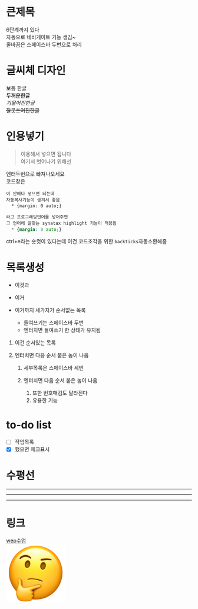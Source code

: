 # 큰제목
6단계까지 있다  
자동으로 네비게이트 기능 생김~  
줄바꿈은 스페이스바 두번으로 처리  

# 글씨체 디자인
보통 한글  
**두꺼운한글**  
*기울어진한글*  
~~잘못쓰여진한글~~  

# 인용넣기
> 이용해서 넣으면 됩니다  
> 여기서 벗어나기 위해선

엔터두번으로 빠져나오세요  
코드창은
```
이 안에다 넣으면 되는데
자동복사기능이 생겨서 좋음
  * {margin: 0 auto;}
```
```css
라고 프로그래밍언어를 넣어주면  
그 언어에 알맞는 synatax highlight 기능이 적용됨
  * {margin: 0 auto;}
```
ctrl+e라는 숏컷이 있다는데 이건 코드조각을 위한 `backticks`자동소환해줌

# 목록생성
* 이것과
- 이거
+ 이거까지 세가지가 순서없는 목록

  * 들여쓰기는 스페이스바 두번
  * 엔터치면 들여쓰기 한 상태가 유지됨

1. 이건 순서있는 목록
2. 엔터치면 다음 순서 붙은 놈이 나옴

   1. 세부목록은 스페이스바 세번
   2. 엔터치면 다음 순서 붙은 놈이 나옴

      1. 또한 번호매김도 달라진다
      2. 유용한 기능

# to-do list
- [ ] 작업목록
- [x] 했으면 체크표시

# 수평선
---
***
___

# 링크
[wep수업](https://spookyjjj.github.io/web/)  
![이미지는이렇게](이모지.png)

